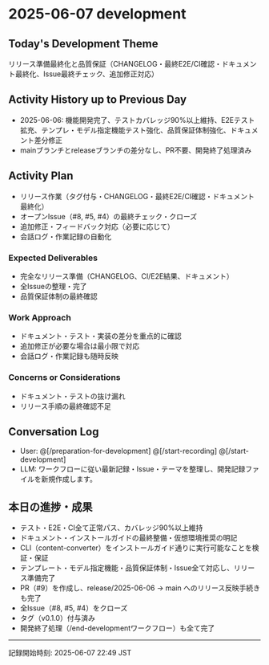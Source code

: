 # 2025-06-07 development

## Today's Development Theme

リリース準備最終化と品質保証（CHANGELOG・最終E2E/CI確認・ドキュメント最終化、Issue最終チェック、追加修正対応）

## Activity History up to Previous Day
- 2025-06-06: 機能開発完了、テストカバレッジ90%以上維持、E2Eテスト拡充、テンプレ・モデル指定機能テスト強化、品質保証体制強化、ドキュメント差分修正
- mainブランチとreleaseブランチの差分なし、PR不要、開発終了処理済み

## Activity Plan
- リリース作業（タグ付与・CHANGELOG・最終E2E/CI確認・ドキュメント最終化）
- オープンIssue（#8, #5, #4）の最終チェック・クローズ
- 追加修正・フィードバック対応（必要に応じて）
- 会話ログ・作業記録の自動化

### Expected Deliverables
- 完全なリリース準備（CHANGELOG、CI/E2E結果、ドキュメント）
- 全Issueの整理・完了
- 品質保証体制の最終確認

### Work Approach
- ドキュメント・テスト・実装の差分を重点的に確認
- 追加修正が必要な場合は最小限で対応
- 会話ログ・作業記録も随時反映

### Concerns or Considerations
- ドキュメント・テストの抜け漏れ
- リリース手順の最終確認不足

## Conversation Log
- User: @[/preparation-for-development] @[/start-recording] @[/start-development]
- LLM: ワークフローに従い最新記録・Issue・テーマを整理し、開発記録ファイルを新規作成します。


## 本日の進捗・成果
- テスト・E2E・CI全て正常パス、カバレッジ90%以上維持
- ドキュメント・インストールガイドの最終整備・仮想環境推奨の明記
- CLI（content-converter）をインストールガイド通りに実行可能なことを検証・保証
- テンプレート・モデル指定機能・品質保証体制・Issue全て対応し、リリース準備完了
- PR（#9）を作成し、release/2025-06-06 → main へのリリース反映手続きも完了
- 全Issue（#8, #5, #4）をクローズ
- タグ（v0.1.0）付与済み
- 開発終了処理（/end-developmentワークフロー）も全て完了

---

記録開始時刻: 2025-06-07 22:49 JST
